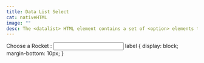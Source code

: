 ```yaml
---
title: Data List Select
cat: nativeHTML
image: ""
desc: The <datalist> HTML element contains a set of <option> elements that represent the permissible or recommended options available to choose from within other controls.
---
```



<html-code>
<label for="rocket-choice">Choose a Rocket :</label>
<input list="rockets" id="rocket-choice" name="ice-cream-choice" />
<datalist id="rockets">
    <option value="Falcon 9">
    <option value="Starship">
    <option value="Saturn 5">
    <option value="Atlas 4">
    <option value="Electron">
</datalist>
</html-code>

<css-code>
label {
  display: block;
  margin-bottom: 10px;
}
</css-code>
